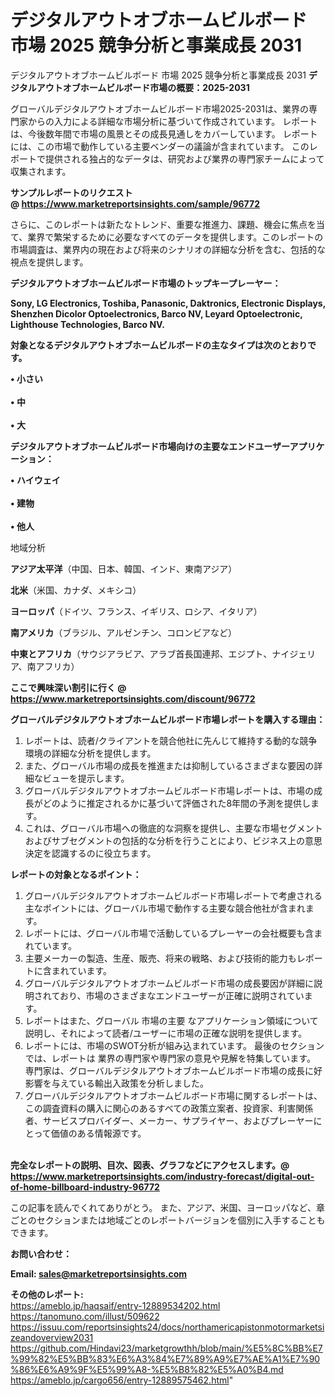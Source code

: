 # デジタルアウトオブホームビルボード 市場 2025 競争分析と事業成長 2031
デジタルアウトオブホームビルボード 市場 2025 競争分析と事業成長 2031
<strong><b>デジタルアウトオブホームビルボード市場の概要：2025-2031</b></strong>

グローバルデジタルアウトオブホームビルボード市場2025-2031は、業界の専門家からの入力による詳細な市場分析に基づいて作成されています。 レポートは、今後数年間で市場の風景とその成長見通しをカバーしています。 レポートには、この市場で動作している主要ベンダーの議論が含まれています。 このレポートで提供される独占的なデータは、研究および業界の専門家チームによって収集されます。

<strong>サンプルレポートのリクエスト @ <a href=https://www.marketreportsinsights.com/sample/96772>https://www.marketreportsinsights.com/sample/96772</a></strong>

さらに、このレポートは新たなトレンド、重要な推進力、課題、機会に焦点を当て、業界で繁栄するために必要なすべてのデータを提供します。このレポートの市場調査は、業界内の現在および将来のシナリオの詳細な分析を含む、包括的な視点を提供します。

<strong>デジタルアウトオブホームビルボード市場のトップキープレーヤー：</strong>

<strong>Sony, LG Electronics, Toshiba, Panasonic, Daktronics, Electronic Displays, Shenzhen Dicolor Optoelectronics, Barco NV, Leyard Optoelectronic, Lighthouse Technologies, Barco NV.</strong>

<strong><b>対象となるデジタルアウトオブホームビルボードの主なタイプは次のとおりです。</b></strong>

<strong>• 小さい<br><br>• 中<br><br>• 大</strong>

<strong><b>デジタルアウトオブホームビルボード市場向けの主要なエンドユーザーアプリケーション：</b></strong>

<strong>• ハイウェイ<br><br>• 建物<br><br>• 他人</strong>

 地域分析

<strong><b>アジア太平洋</b></strong>（中国、日本、韓国、インド、東南アジア）

<strong><b>北米</b></strong>（米国、カナダ、メキシコ）

<strong><b>ヨーロッパ</b></strong>（ドイツ、フランス、イギリス、ロシア、イタリア）

<strong><b>南アメリカ</b></strong>（ブラジル、アルゼンチン、コロンビアなど）

<strong><b>中東とアフリカ</b></strong>（サウジアラビア、アラブ首長国連邦、エジプト、ナイジェリア、南アフリカ）

<strong>ここで興味深い割引に行く @ <a href=https://www.marketreportsinsights.com/discount/96772>https://www.marketreportsinsights.com/discount/96772</a></strong>

<strong><b>グローバルデジタルアウトオブホームビルボード市場レポートを購入する理由：</b></strong>
<ol>
  <li>レポートは、読者/クライアントを競合他社に先んじて維持する動的な競争環境の詳細な分析を提供します。</li>
  <li>また、グローバル市場の成長を推進または抑制しているさまざまな要因の詳細なビューを提示します。</li>
  <li>グローバルデジタルアウトオブホームビルボード市場レポートは、市場の成長がどのように推定されるかに基づいて評価された8年間の予測を提供します。</li>
  <li>これは、グローバル市場への徹底的な洞察を提供し、主要な市場セグメントおよびサブセグメントの包括的な分析を行うことにより、ビジネス上の意思決定を認識するのに役立ちます。</li>
</ol>
<strong><b>レポートの対象となるポイント：</b></strong>
<ol>
  <li>グローバルデジタルアウトオブホームビルボード市場レポートで考慮される主なポイントには、グローバル市場で動作する主要な競合他社が含まれます。</li>
  <li>レポートには、グローバル市場で活動しているプレーヤーの会社概要も含まれています。</li>
  <li>主要メーカーの製造、生産、販売、将来の戦略、および技術的能力もレポートに含まれています。</li>
  <li>グローバルデジタルアウトオブホームビルボード市場の成長要因が詳細に説明されており、市場のさまざまなエンドユーザーが正確に説明されています。</li>
  <li>レポートはまた、グローバル 市場の主要 なアプリケーション領域について説明し、それによって読者/ユーザーに市場の正確な説明を提供します。</li>
  <li>レポートには、市場のSWOT分析が組み込まれています。 最後のセクションでは、レポートは 業界の専門家や専門家の意見や見解を特集しています。 専門家は、グローバルデジタルアウトオブホームビルボード市場の成長に好影響を与えている輸出入政策を分析しました。</li>
  <li>グローバルデジタルアウトオブホームビルボード市場に関するレポートは、この調査資料の購入に関心のあるすべての政策立案者、投資家、利害関係者、サービスプロバイダー、メーカー、サプライヤー、およびプレーヤーにとって価値のある情報源です。</li>
</ol><br>
<strong>完全なレポートの説明、目次、図表、グラフなどにアクセスします。@ <a href=https://www.marketreportsinsights.com/industry-forecast/digital-out-of-home-billboard-industry-96772>https://www.marketreportsinsights.com/industry-forecast/digital-out-of-home-billboard-industry-96772</a></strong>

この記事を読んでくれてありがとう。 また、アジア、米国、ヨーロッパなど、章ごとのセクションまたは地域ごとのレポートバージョンを個別に入手することもできます。

<strong><b>お問い合わせ：</b></strong>

<strong>Email: </strong><a href=mailto:sales@marketreportsinsights.com><strong>sales@marketreportsinsights.com</strong></a>

<strong>その他のレポート:</strong>
<br>
<a href=https://ameblo.jp/haqsaif/entry-12889534202.html>https://ameblo.jp/haqsaif/entry-12889534202.html</a>
<br>
<a href=https://tanomuno.com/illust/509622>https://tanomuno.com/illust/509622</a>
<br>
<a href=https://issuu.com/reportsinsights24/docs/northamericapistonmotormarketsizeandoverview2031>https://issuu.com/reportsinsights24/docs/northamericapistonmotormarketsizeandoverview2031</a>
<br>
<a href=https://github.com/Hindavi23/marketgrowthh/blob/main/%E5%8C%BB%E7%99%82%E5%BB%83%E6%A3%84%E7%89%A9%E7%AE%A1%E7%90%86%E6%A9%9F%E5%99%A8-%E5%B8%82%E5%A0%B4.md>https://github.com/Hindavi23/marketgrowthh/blob/main/%E5%8C%BB%E7%99%82%E5%BB%83%E6%A3%84%E7%89%A9%E7%AE%A1%E7%90%86%E6%A9%9F%E5%99%A8-%E5%B8%82%E5%A0%B4.md</a>
<br>
<a href=https://ameblo.jp/cargo656/entry-12889575462.html>https://ameblo.jp/cargo656/entry-12889575462.html</a>"
